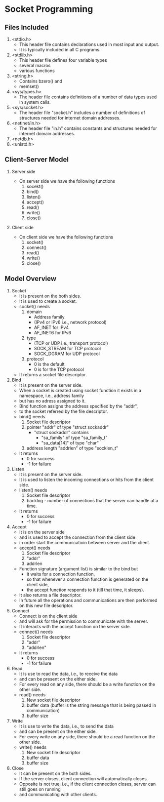 # Socket Programming

## Files Included
1. <stdio.h>
    - This header file contains declarations used in most input and output.
    - It is typically included in all C programs.
2. <stdlib.h>
    - This header file defines four variable types
    - several macros
    - various functions
3. <string.h>
    - Contains bzero() and
    - memset()
4. <sys/types.h>
    - The header file contains definitions of a number of data types used in system calls.
5. <sys/socket.h>
    - The header file "socket.h" includes a number of definitions of structures needed for internet domain addresses.
6. <netinet/in.h>
    - The header file "in.h" contains constants and structures needed for internet domain addresses.
7. <netdb.h>
8. <unistd.h>

## Client-Server Model
1. Server side
    - On server side we have the following functions
        1. socekt()
        2. bind()
        3. listen()
        4. accept()
        5. read()
        6. write()
        7. close()

2. Client side
    - On client side we have the following functions
        1. socket()
        2. connect()
        3. read()
        4. write()
        5. close()


## Model Overview
1. Socket
    - It is present on the both sides.
    - It is used to create a socket.
    - socket() needs
        1. domain
            - Address family
            - (IPv4 or IPv6 i.e., network protocol)
            - AF_INET for IPv4
            - AF_INET6 for IPv6
        2. type
            - (TCP or UDP i.e., transport protocol)
            - SOCK_STREAM for TCP protocol
            - SOCK_DGRAM for UDP protocol
        3. protocol
            - 0 is the default
            - 0 is for the TCP protocol
    - It returns a socket file descriptor.
2. Bind
    - It is present on the server side.
    - When a socket is created using socket function it exists in a namespace, i.e., address family
    - but has no adress assigned to it.
    - Bind function assigns the address specified by the "addr",
    - to the socket referred by the file descriptor.
    - bind() needs
        1. Socket file descriptor
        2. pointer "addr" of type "struct sockaddr"
            - "struct sockaddr" contains
                - "sa_family" of type "sa_family_t"
                - "sa_data[14]" of type "char"
        3. address length "addrlen" of type "socklen_t"
    - It returns
        - 0 for success
        - -1 for failure
3. Listen
    - It is present on the server side.
    - It is used to listen the incoming connections or hits from the client side.
    - listen() needs
        1. Socket file descriptor
        2. backlog - number of connections that the server can handle at a time.
    - It returns
        - 0 for success
        - -1 for failure
4. Accept
    - It is on the server side
    - and is used to accept the connection from the client side
    - in order start the communicatioin between server and the client.
    - accept() needs
        1. Socket file descriptor
        2. "addr"
        3. addrlen
    - Function signature (argument list) is similar to the bind but
        - it waits for a connection function,
        - so that whenever a connection function is generated on the client side,
        - the accept function responds to it (till that time, it sleeps).
    - It also returns a file descriptor.
    - In future all the operations and communications are then performed on this new file descriptor.
5. Connect
    - Connect is on the client side
    - and will ask for the permission to communicate with the server.
    - It interacts with the accept function on the server side.
    - connect() needs
        1. Socket file descriptor
        2. "addr"
        3. "addrlen"
    - It returns
        - 0 for success
        - -1 for failure
6. Read
    - It is use to read the data, i.e., to receive the data
    - and can be present on the either side.
    - For every read on any side, there should be a write function on the other side.
    - read() needs
        1. New socket file descriptor
        2. buffer data (buffer is the string message that is being passed in communication)
        3. buffer size
7. Write
    - It is use to write the data, i.e., to send the data
    - and can be present on the either side.
    - For every write on any side, there should be a read function on the other side.
    - write() needs
        1. New socket file descriptor
        2. buffer data
        3. buffer size
8. Close
    - It can be present on the both sides.
    - If the server closes, client connection will automatically closes.
    - Opposite is not true, i.e., if the client connection closes, server can still goes on running
    - and communicating with other clients.
    